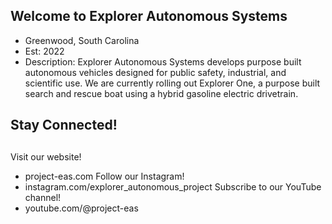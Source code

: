## Welcome to Explorer Autonomous Systems
- Greenwood, South Carolina
- Est: 2022
- Description: Explorer Autonomous Systems develops purpose built autonomous vehicles designed for public safety, industrial, and scientific use. We are currently rolling out Explorer One, a purpose
built search and rescue boat using a hybrid gasoline electric drivetrain.
##
## Stay Connected!
##
Visit our website!
- project-eas.com
Follow our Instagram!
- instagram.com/explorer_autonomous_project
Subscribe to our YouTube channel!
- youtube.com/@project-eas
##
